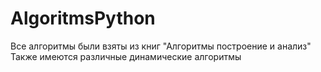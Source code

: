 # AlgoritmsPython
Все алгоритмы были взяты из книг "Алгоритмы построение и анализ"
Также имеются различные динамические алгоритмы
